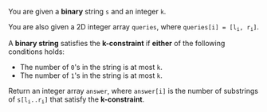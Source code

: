 You are given a **binary** string `s` and an integer `k`.

You are also given a 2D integer array `queries`, where <code>queries[i] = [l<sub>i</sub>, r<sub>i</sub>]</code>.

A **binary string** satisfies the **k-constraint** if **either** of the following conditions holds:

- The number of `0`'s in the string is at most `k`.
- The number of `1`'s in the string is at most `k`.

Return an integer array `answer`, where `answer[i]` is the number of substrings of <code>s[l<sub>i</sub>..r<sub>i</sub>]</code> that satisfy the **k-constraint**.